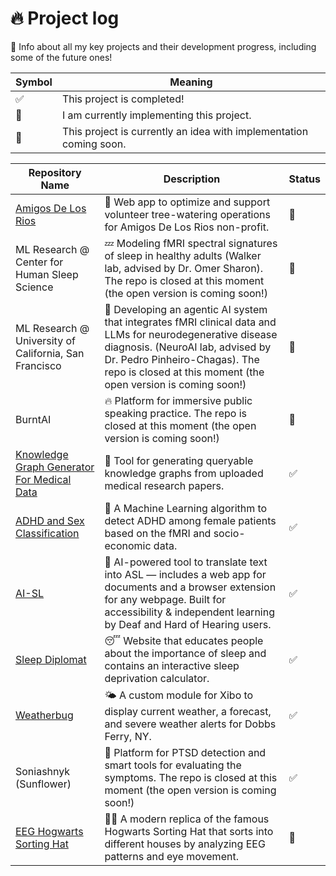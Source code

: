 # 🔥 Project log
📝 Info about all my key projects and their development progress, including some of the future ones!

| Symbol| Meaning|
|-------|--------|
|✅| This project is completed!|
|🚧| I am currently implementing this project.|
|💭| This project is currently an idea with implementation coming soon.|

| Repository Name | Description | Status |
|-----------------|-------------|----------|
| [Amigos De Los Rios](https://github.com/calblueprint/amigos-de-los-rios) |🌳 Web app to optimize and support volunteer tree-watering operations for Amigos De Los Rios non-profit. |🚧|
| ML Research @ Center for Human Sleep Science |💤 Modeling fMRI spectral signatures of sleep in healthy adults (Walker lab, advised by Dr. Omer Sharon). The repo is closed at this moment (the open version is coming soon!)|🚧|
| ML Research @ University of California, San Francisco |🧠 Developing an agentic AI system that integrates fMRI clinical data and LLMs for neurodegenerative disease diagnosis. (NeuroAI lab, advised by Dr. Pedro Pinheiro-Chagas). The repo is closed at this moment (the open version is coming soon!)|🚧|
| BurntAI |🔥 Platform for immersive public speaking practice. The repo is closed at this moment (the open version is coming soon!)|🚧|
| [Knowledge Graph Generator For Medical Data](https://github.com/Kulieshova/knowledge-graph-for-medical-papers) |🧠 Tool for generating queryable knowledge graphs from uploaded medical research papers. |✅|
| [ADHD and Sex Classification](https://github.com/Kulieshova/ADHD-prediction) |🧠 A Machine Learning algorithm to detect ADHD among female patients based on the fMRI and socio-economic data. |✅|
| [AI-SL](https://github.com/Kulieshova/ai-sl) |🧏 AI-powered tool to translate text into ASL — includes a web app for documents and a browser extension for any webpage. Built for accessibility & independent learning by Deaf and Hard of Hearing users. |✅|
| [Sleep Diplomat](https://github.com/Kulieshova/sleep-diplomat) |😴 Website that educates people about the importance of sleep and contains an interactive sleep deprivation calculator.|✅|
| [Weatherbug](https://github.com/Kulieshova/weatherbug) |🌤️ A custom module for Xibo to display current weather, a forecast, and severe weather alerts for Dobbs Ferry, NY.|✅|
| Soniashnyk (Sunflower) |🌻 Platform for PTSD detection and smart tools for evaluating the symptoms. The repo is closed at this moment (the open version is coming soon!)|✅|
| [EEG Hogwarts Sorting Hat](https://github.com/Kulieshova/eeg-hogwarts-sorting-hat) |🧙🏻 A modern replica of the famous Hogwarts Sorting Hat that sorts into different houses by analyzing EEG patterns and eye movement.|💭|
